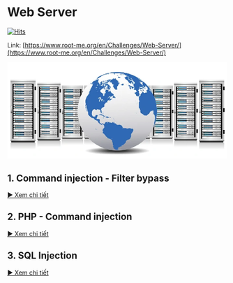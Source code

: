 # Web Server

[![Hits](https://hits.seeyoufarm.com/api/count/incr/badge.svg?url=https%3A%2F%2Fgithub.com%2FTienNHM%2Froot-me-ctf%2Ftree%2Fmaster%2FWeb-server&count_bg=%2379C83D&title_bg=%232D8FFF&icon=markdown.svg&icon_color=%23092753&title=Visitors&edge_flat=false)](https://hits.seeyoufarm.com)

Link: [https://www.root-me.org/en/Challenges/Web-Server/](https://www.root-me.org/en/Challenges/Web-Server/)

![](../images/web-server.jpg)

## 1. Command injection - Filter bypass

[▶ Xem chi tiết](Command%20injection%20-%20Filter%20bypass/)

## 2. PHP - Command injection

[▶ Xem chi tiết](PHP%20-%20Command%20injection/)

## 3. SQL Injection

[▶ Xem chi tiết](SQL%20Injection/)